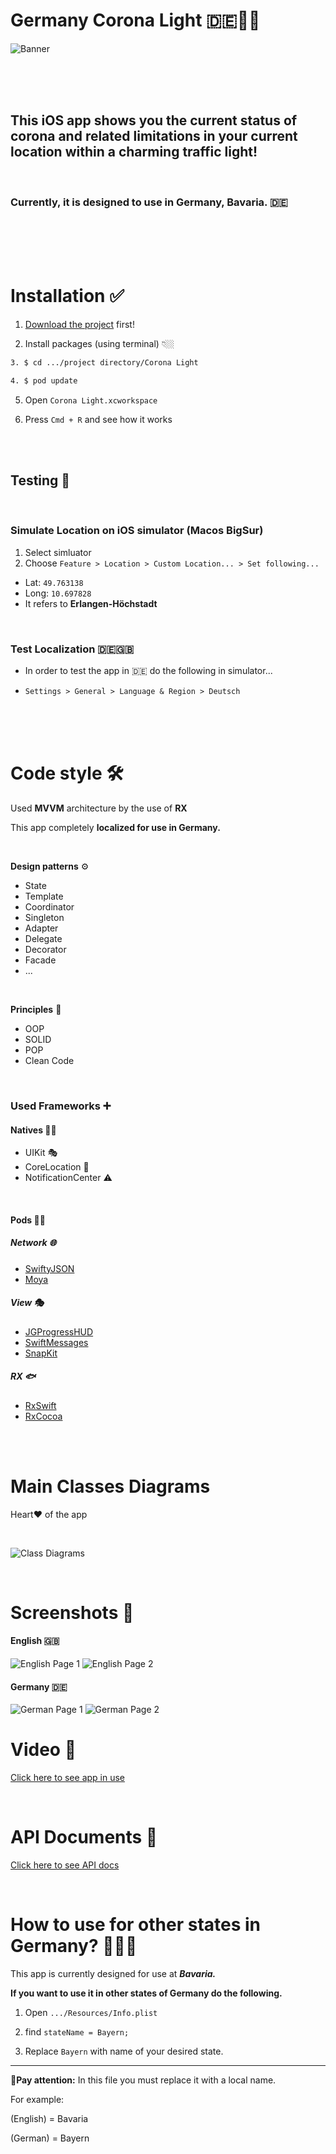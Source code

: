 # Germany Corona Light 🇩🇪🚦🦠

![Banner](https://s17.picofile.com/file/8417404042/banner.jpg)

<br/>
<br/>
<br/>

## This iOS app shows **you the current status of corona** and **related limitations** in your current location within a charming traffic light!

<br/>

### Currently, it is designed to use in Germany, Bavaria. 🇩🇪

<br/>
<br/>
<br/>
<br/>

# Installation ✅

1. [Download the project](https://github.com/mamadfrhi/Germany-Corona-Light/archive/main.zip) first!

 2. Install packages (using terminal) 👇🏼
 
 ```bash
3. $ cd .../project directory/Corona Light

4. $ pod update
```

5. Open ```Corona Light.xcworkspace```

6. Press ```Cmd + R``` and see how it works


<br/>
<br/>

## Testing 🔁

<br/>

### Simulate Location on iOS simulator (Macos BigSur)

1. Select simluator
2. Choose ```Feature > Location > Custom Location... > Set following...```
* Lat: ```49.763138```
* Long: ```10.697828```
* It refers to **Erlangen-Höchstadt**

<br/>

### Test Localization 🇩🇪🇬🇧

* In order to test the app in 🇩🇪 do the following in simulator...

* ```Settings > General > Language & Region > Deutsch```

<br/>
<br/>
<br/>

# Code style 🛠


Used **MVVM** architecture by the use of **RX**

This app completely **localized for use in Germany.**

<br/>

**Design patterns** ⚙️
- State
- Template
- Coordinator
- Singleton
- Adapter
- Delegate
- Decorator
- Facade
- ...

<br/>

**Principles** 💎
- OOP
- SOLID
- POP
- Clean Code

<br/>

### **Used Frameworks** ➕
#### **Natives** 👴🏼

* UIKit 🎭
* CoreLocation 📍
* NotificationCenter ⚠️

</br>

#### **Pods** 🧔🏻



##### ***Network*** 🌐
* [SwiftyJSON](https://github.com/SwiftyJSON/SwiftyJSON)
* [Moya](https://github.com/SwiftyJSON/SwiftyJSON)

##### ***View*** 🎭

* [JGProgressHUD](https://github.com/JonasGessner/JGProgressHUD)
* [SwiftMessages](https://github.com/SwiftKickMobile/SwiftMessages)
* [SnapKit](https://github.com/SnapKit/SnapKit)


##### ***RX*** 🐟
* [RxSwift](https://github.com/ReactiveX/RxSwift)
* [RxCocoa](https://github.com/ReactiveX/RxSwift/tree/main/RxCocoa)

<br/>
</br>

# Main Classes Diagrams
Heart❤️ of the app

<br/>

![Class Diagrams](https://s17.picofile.com/file/8417382568/Corona_Status.jpeg=150x)

</br>

# Screenshots 📱


#### English 🇬🇧


![English Page 1](https://s17.picofile.com/file/8417399450/1.png=50x)
![English Page 2](https://s16.picofile.com/file/8417399476/2.png=50x)


#### Germany 🇩🇪


![German Page 1](https://s16.picofile.com/file/8417399634/1.png=50x)
![German Page 2](https://s16.picofile.com/file/8417399692/2.png=50x)



# Video 🎥

[Click here to see app in use](https://youtu.be/jXjny-TFchc)

</br>

# API Documents 📄

[Click here to see API docs](https://npgeo-corona-npgeo-de.hub.arcgis.com/datasets/917fc37a709542548cc3be077a786c17_0)

</br>

# How to use for other states in Germany? 🔁🇩🇪


This app is currently designed for use at ***Bavaria.***

**If you want to use it in other states of Germany do the following.**

1. Open ```.../Resources/Info.plist```

2. find ```stateName = Bayern;```

3. Replace ```Bayern``` with name of your desired state.


---

🚧**Pay attention:** In this file you must replace it with a local name.

For example:

(English) = Bavaria

(German) = Bayern




